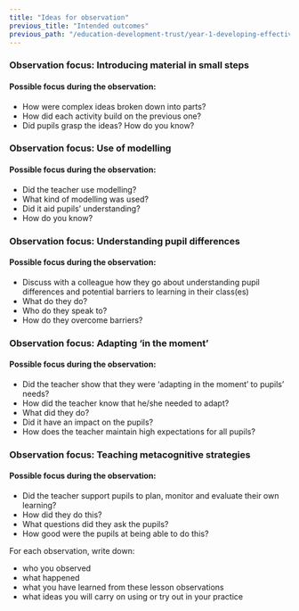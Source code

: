 ```yaml
---
title: "Ideas for observation"
previous_title: "Intended outcomes"
previous_path: "/education-development-trust/year-1-developing-effective-classroom-practice/spring-week-6-ect-intended-outcomes"
---
```


### Observation focus: Introducing material in small steps

#### Possible focus during the observation:

- How were complex ideas broken down into parts?
- How did each activity build on the previous one?
- Did pupils grasp the ideas? How do you know?

### Observation focus: Use of modelling

#### Possible focus during the observation:

- Did the teacher use modelling?
- What kind of modelling was used?
- Did it aid pupils’ understanding?
- How do you know?

### Observation focus: Understanding pupil differences

#### Possible focus during the observation:

- Discuss with a colleague how they go about understanding pupil differences and potential barriers to learning in their class(es)
- What do they do?
- Who do they speak to?
- How do they overcome barriers?

### Observation focus: Adapting ‘in the moment’

#### Possible focus during the observation:

- Did the teacher show that they were ‘adapting in the moment’ to pupils’ needs?
- How did the teacher know that he/she needed to adapt?
- What did they do?
- Did it have an impact on the pupils?
- How does the teacher maintain high expectations for all pupils?

### Observation focus: Teaching metacognitive strategies

#### Possible focus during the observation:

- Did the teacher support pupils to plan, monitor and evaluate their own learning?
- How did they do this?
- What questions did they ask the pupils?
- How good were the pupils at being able to do this?

For each observation, write down:

- who you observed
- what happened
- what you have learned from these lesson observations
- what ideas you will carry on using or try out in your practice
